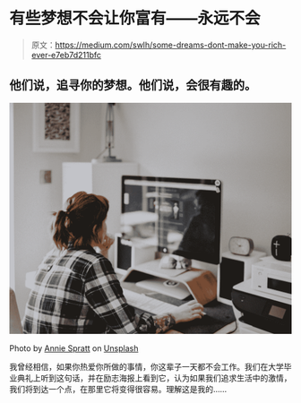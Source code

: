 # 有些梦想不会让你富有——永远不会

> 原文：<https://medium.com/swlh/some-dreams-dont-make-you-rich-ever-e7eb7d211bfc>

## 他们说，追寻你的梦想。他们说，会很有趣的。

![](img/8f3ab33500375ae789d32ae13dc7dbfc.png)

Photo by [Annie Spratt](https://unsplash.com/@anniespratt?utm_source=medium&utm_medium=referral) on [Unsplash](https://unsplash.com?utm_source=medium&utm_medium=referral)

我曾经相信，如果你热爱你所做的事情，你这辈子一天都不会工作。我们在大学毕业典礼上听到这句话，并在励志海报上看到它，认为如果我们追求生活中的激情，我们将到达一个点，在那里它将变得很容易。理解这是我的……